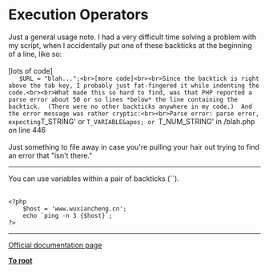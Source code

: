 # Execution Operators



Just a general usage note.  I had a very difficult time solving a problem with my script, when I accidentally put one of these backticks at the beginning of a line, like so:<br><br>[lots of code]<br>`    $URL = "blah...";<br>[more code]<br><br>Since the backtick is right above the tab key, I probably just fat-fingered it while indenting the code.<br><br>What made this so hard to find, was that PHP reported a parse error about 50 or so lines *below* the line containing the backtick.  (There were no other backticks anywhere in my code.)  And the error message was rather cryptic:<br><br>Parse error: parse error, expecting `T_STRING&apos; or `T_VARIABLE&apos; or `T_NUM_STRING&apos; in /blah.php on line 446<br><br>Just something to file away in case you&apos;re pulling your hair out trying to find an error that "isn&apos;t there."  

---

You can use variables within a pair of backticks (``).<br><br>

```
<?php
    $host = 'www.wuxiancheng.cn';
    echo `ping -n 3 {$host}`;
?>
```
  

---

[Official documentation page](https://www.php.net/manual/en/language.operators.execution.php)

**[To root](/README.md)**